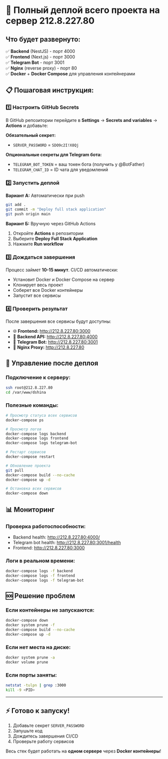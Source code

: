 # 🚀 Полный деплой всего проекта на сервер 212.8.227.80

## Что будет развернуто:

✅ **Backend** (NestJS) - порт 4000  
✅ **Frontend** (Next.js) - порт 3000  
✅ **Telegram Bot** - порт 3001  
✅ **Nginx** (reverse proxy) - порт 80  
✅ **Docker** + **Docker Compose** для управления контейнерами

## 📋 Пошаговая инструкция:

### 1️⃣ Настроить GitHub Secrets

В GitHub репозитории перейдите в **Settings** → **Secrets and variables** → **Actions** и добавьте:

**Обязательный секрет:**
- `SERVER_PASSWORD` = `SDO9c2I!X8Qj`

**Опциональные секреты для Telegram бота:**
- `TELEGRAM_BOT_TOKEN` = ваш токен бота (получить у @BotFather)
- `TELEGRAM_CHAT_ID` = ID чата для уведомлений

### 2️⃣ Запустить деплой

**Вариант А:** Автоматически при push
```bash
git add .
git commit -m "Deploy full stack application"
git push origin main
```

**Вариант Б:** Вручную через GitHub Actions
1. Откройте **Actions** в репозитории
2. Выберите **Deploy Full Stack Application**
3. Нажмите **Run workflow**

### 3️⃣ Дождаться завершения

Процесс займет **10-15 минут**. CI/CD автоматически:
- Установит Docker и Docker Compose на сервер
- Клонирует весь проект
- Соберет все Docker контейнеры
- Запустит все сервисы

### 4️⃣ Проверить результат

После завершения все сервисы будут доступны:

- 🌐 **Frontend:** http://212.8.227.80:3000
- 🔧 **Backend API:** http://212.8.227.80:4000
- 🤖 **Telegram Bot:** http://212.8.227.80:3001
- 🔗 **Nginx Proxy:** http://212.8.227.80

## 🔧 Управление после деплоя

### Подключение к серверу:
```bash
ssh root@212.8.227.80
cd /var/www/dshina
```

### Полезные команды:
```bash
# Просмотр статуса всех сервисов
docker-compose ps

# Просмотр логов
docker-compose logs backend
docker-compose logs frontend
docker-compose logs telegram-bot

# Рестарт сервисов
docker-compose restart

# Обновление проекта
git pull
docker-compose build --no-cache
docker-compose up -d

# Остановка всех сервисов
docker-compose down
```

## 📊 Мониторинг

### Проверка работоспособности:
- Backend health: http://212.8.227.80:4000/
- Telegram bot health: http://212.8.227.80:3001/health
- Frontend: http://212.8.227.80:3000

### Логи в реальном времени:
```bash
docker-compose logs -f backend
docker-compose logs -f frontend
docker-compose logs -f telegram-bot
```

## 🆘 Решение проблем

### Если контейнеры не запускаются:
```bash
docker-compose down
docker system prune -f
docker-compose build --no-cache
docker-compose up -d
```

### Если нет места на диске:
```bash
docker system prune -a
docker volume prune
```

### Если порты заняты:
```bash
netstat -tulpn | grep :3000
kill -9 <PID>
```

---

## ⚡ Готово к запуску!

1. Добавьте секрет `SERVER_PASSWORD`
2. Запушьте код
3. Дождитесь завершения CI/CD
4. Проверьте работу сервисов

Весь стек будет работать на **одном сервере** через **Docker контейнеры**!
